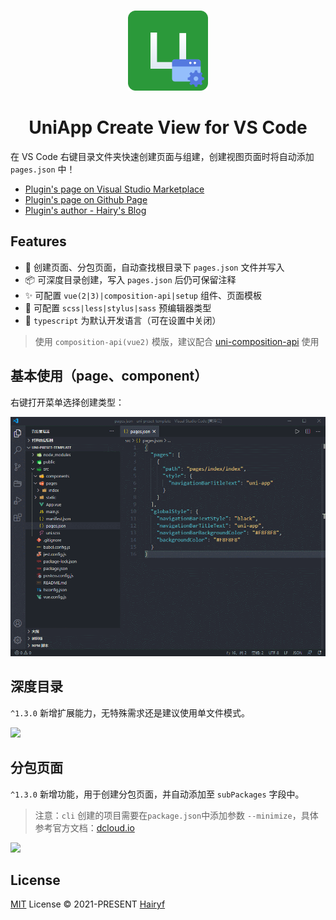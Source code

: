 <br>

<p align="center">
<img src="./public/logo.png" style="width:128px;" height="128" /></p>


<h1 align="center">UniApp Create View for VS Code</h1>

在 VS Code 右键目录文件夹快速创建页面与组建，创建视图页面时将自动添加 `pages.json` 中！

- [Plugin's page on Visual Studio Marketplace](https://github.com/TuiMao233/uni-composition-api)
- [Plugin's page on Github Page](https://github.com/uni-helper/uni-create-view)
- [Plugin's author - Hairy's Blog](https://www.hairy.blog/)

## Features

- 📁 创建页面、分包页面，自动查找根目录下 `pages.json` 文件并写入
- 📦 可深度目录创建，写入 `pages.json` 后仍可保留注释
- ✨ 可配置 `vue(2|3)|composition-api|setup` 组件、页面模板
- 👕 可配置 `scss|less|stylus|sass` 预编辑器类型
- 🦾 `typescript` 为默认开发语言（可在设置中关闭）

<!-- 与是否开启 `typescript` 模板，以及是否为单文件模式 -->

> 使用 `composition-api(vue2)` 模版，建议配合 [uni-composition-api](https://github.com/TuiMao233/uni-composition-api) 使用

## 基本使用（page、component）

右键打开菜单选择创建类型：

![](./public/basic.gif)

## 深度目录

`^1.3.0` 新增扩展能力，无特殊需求还是建议使用单文件模式。

![](https://qie-online-sale-qiniu.wsandos.com/exts.gif)

## 分包页面

`^1.3.0` 新增功能，用于创建分包页面，并自动添加至 `subPackages` 字段中。

> 注意：`cli` 创建的项目需要在`package.json`中添加参数 `--minimize`，具体参考官方文档：[dcloud.io](https://uniapp.dcloud.io/collocation/pages?id=subpackages)

![](https://qie-online-sale-qiniu.wsandos.com/1dddw1334.gif)

## License

[MIT](./LICENSE) License &copy; 2021-PRESENT [Hairyf](https://github.com/hairyf)